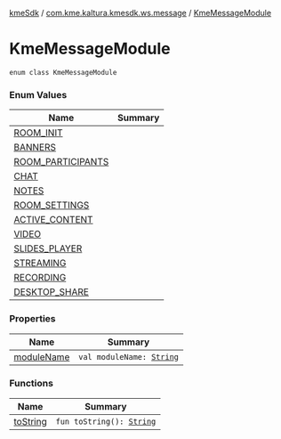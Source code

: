 [kmeSdk](../../index.md) / [com.kme.kaltura.kmesdk.ws.message](../index.md) / [KmeMessageModule](./index.md)

# KmeMessageModule

`enum class KmeMessageModule`

### Enum Values

| Name | Summary |
|---|---|
| [ROOM_INIT](-r-o-o-m_-i-n-i-t.md) |  |
| [BANNERS](-b-a-n-n-e-r-s.md) |  |
| [ROOM_PARTICIPANTS](-r-o-o-m_-p-a-r-t-i-c-i-p-a-n-t-s.md) |  |
| [CHAT](-c-h-a-t.md) |  |
| [NOTES](-n-o-t-e-s.md) |  |
| [ROOM_SETTINGS](-r-o-o-m_-s-e-t-t-i-n-g-s.md) |  |
| [ACTIVE_CONTENT](-a-c-t-i-v-e_-c-o-n-t-e-n-t.md) |  |
| [VIDEO](-v-i-d-e-o.md) |  |
| [SLIDES_PLAYER](-s-l-i-d-e-s_-p-l-a-y-e-r.md) |  |
| [STREAMING](-s-t-r-e-a-m-i-n-g.md) |  |
| [RECORDING](-r-e-c-o-r-d-i-n-g.md) |  |
| [DESKTOP_SHARE](-d-e-s-k-t-o-p_-s-h-a-r-e.md) |  |

### Properties

| Name | Summary |
|---|---|
| [moduleName](module-name.md) | `val moduleName: `[`String`](https://kotlinlang.org/api/latest/jvm/stdlib/kotlin/-string/index.html) |

### Functions

| Name | Summary |
|---|---|
| [toString](to-string.md) | `fun toString(): `[`String`](https://kotlinlang.org/api/latest/jvm/stdlib/kotlin/-string/index.html) |
